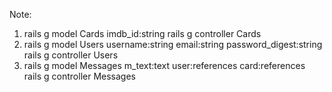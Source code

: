 Note:
1. rails g model Cards imdb_id:string
rails g controller Cards
2. rails g model Users username:string email:string password_digest:string
rails g controller Users
3. rails g model Messages m_text:text user:references card:references
rails g controller Messages

